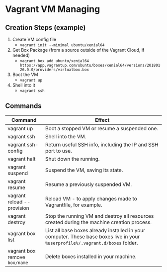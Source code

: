 # Vagrant VM Managing

## Creation Steps (example)

1. Create VM config file
   * `vagrant init --minimal ubuntu/xenial64`
2. Get Box Package (from a source outside of the Vagrant Cloud, if needed)
   * `vagrant box add ubuntu/xenial64 https://app.vagrantup.com/ubuntu/boxes/xenial64/versions/20180126.0.0/providers/virtualbox.box`
3. Boot the VM
   * `vagrant up`
4. Shell into it
   * `vagrant ssh`

## Commands

| Command | Effect |
| ----- | ----- |
| vagrant up | Boot a stopped VM or resume a suspended one. |
| vagrant ssh | Shell into the VM. |
| vagrant ssh-config | Return useful SSH info, including the IP and SSH port to use. |
| vagrant halt | Shut down the running. |
| vagrant suspend | Suspend the VM, saving its state. |
| vagrant resume | Resume a previously suspended VM. |
| vagrant reload --provision | Reload VM - to apply changes made to Vagrantfile, for example. |
| vagrant destroy | Stop the running VM and destroy all resources created during the machine creation process. |
| vagrant box list | List all base boxes already installed in your computer. These base boxes live in your `%userprofile%/.vagrant.d/boxes` folder. |
| vagrant box remove `box/name` | Delete boxes installed in your machine. |